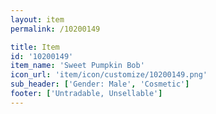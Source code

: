 ```yaml
---
layout: item
permalink: /10200149

title: Item
id: '10200149'
item_name: 'Sweet Pumpkin Bob'
icon_url: 'item/icon/customize/10200149.png'
sub_header: ['Gender: Male', 'Cosmetic']
footer: ['Untradable, Unsellable']
---
```

